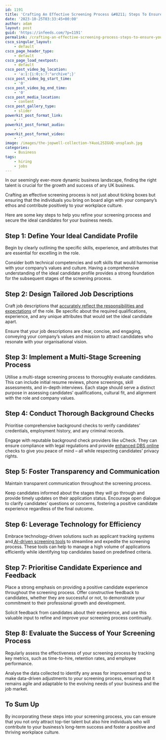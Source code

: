```yaml
---
id: 1191
title: 'Crafting An Effective Screening Process &#8211; Steps To Ensure You Hire The Right Candidates'
date: '2023-10-25T03:33:45+00:00'
author: adam
layout: post
guid: 'https://infeeds.com/?p=1191'
permalink: /crafting-an-effective-screening-process-steps-to-ensure-you-hire-the-right-candidates/
csco_singular_layout:
    - default
csco_page_header_type:
    - default
csco_page_load_nextpost:
    - default
csco_post_video_bg_location:
    - 'a:1:{i:0;s:7:"archive";}'
csco_post_video_bg_start_time:
    - '0'
csco_post_video_bg_end_time:
    - '0'
csco_post_media_location:
    - content
csco_post_gallery_type:
    - slider
powerkit_post_format_link:
    - ''
powerkit_post_format_audio:
    - ''
powerkit_post_format_video:
    - ''
image: /images/the-jopwell-collection-Y4uoL2SIGUQ-unsplash.jpg
categories:
    - Business
tags:
    - hiring
    - jobs
---
```


In our seemingly ever-more dynamic business landscape, finding the right talent is crucial for the growth and success of any UK business.

Crafting an effective screening process is not just about ticking boxes but ensuring that the individuals you bring on board align with your company’s ethos and contribute positively to your workplace culture.

Here are some key steps to help you refine your screening process and secure the ideal candidates for your business needs.

## **Step 1: Define Your Ideal Candidate Profile**

Begin by clearly outlining the specific skills, experience, and attributes that are essential for excelling in the role.

Consider both technical competencies and soft skills that would harmonise with your company’s values and culture. Having a comprehensive understanding of the ideal candidate profile provides a strong foundation for the subsequent stages of the screening process.

## **Step 2: Design Tailored Job Descriptions**

Craft job descriptions that [accurately reflect the responsibilities and expectations](https://www.3search.co.uk/blog/how-to-write-a-job-description/) of the role. Be specific about the required qualifications, experience, and any unique attributes that would set the ideal candidate apart.

Ensure that your job descriptions are clear, concise, and engaging, conveying your company’s values and mission to attract candidates who resonate with your organisational vision.

## **Step 3: Implement a Multi-Stage Screening Process**

Utilise a multi-stage screening process to thoroughly evaluate candidates. This can include initial resume reviews, phone screenings, skill assessments, and in-depth interviews. Each stage should serve a distinct purpose in assessing candidates’ qualifications, cultural fit, and alignment with the role and company values.

## **Step 4: Conduct Thorough Background Checks**

Prioritise comprehensive background checks to verify candidates’ credentials, employment history, and any criminal records.

Engage with reputable background check providers like uCheck. They can ensure compliance with legal regulations and provide [enhanced DBS online](https://www.ucheck.co.uk/enhanced-dbs-checks/) checks to give you peace of mind – all while respecting candidates’ privacy rights.

## **Step 5: Foster Transparency and Communication**

Maintain transparent communication throughout the screening process.

Keep candidates informed about the stages they will go through and provide timely updates on their application status. Encourage open dialogue to clarify candidates’ questions or concerns, fostering a positive candidate experience regardless of the final outcome.

## **Step 6: Leverage Technology for Efficiency**

Embrace technology-driven solutions such as applicant tracking systems and[ AI-driven screening tools](https://hrnews.co.uk/how-ai-is-revolutionising-recruitment/) to streamline and expedite the screening process. These tools can help to manage a high volume of applications efficiently while identifying top candidates based on predefined criteria.

## **Step 7: Prioritise Candidate Experience and Feedback**

Place a strong emphasis on providing a positive candidate experience throughout the screening process. Offer constructive feedback to candidates, whether they are successful or not, to demonstrate your commitment to their professional growth and development.

Solicit feedback from candidates about their experience, and use this valuable input to refine and improve your screening process continually.

## **Step 8: Evaluate the Success of Your Screening Process**

Regularly assess the effectiveness of your screening process by tracking key metrics, such as time-to-hire, retention rates, and employee performance.

Analyse the data collected to identify any areas for improvement and to make data-driven adjustments to your screening process, ensuring that it remains agile and adaptable to the evolving needs of your business and the job market.

## **To Sum Up**

By incorporating these steps into your screening process, you can ensure that you not only attract top-tier talent but also hire individuals who will contribute to your business’s long-term success and foster a positive and thriving workplace culture.